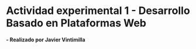 # Actividad experimental 1 - Desarrollo Basado en Plataformas Web

#### - Realizado por Javier Vintimilla
